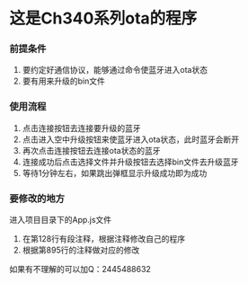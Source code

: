 # 这是Ch340系列ota的程序

### 前提条件

1. 要约定好通信协议，能够通过命令使蓝牙进入ota状态
2. 要有用来升级的bin文件

### 使用流程

1. 点击连接按钮去连接要升级的蓝牙
2. 点击进入空中升级按钮来使蓝牙进入ota状态，此时蓝牙会断开
3. 再次点击连接按钮去连接ota状态的蓝牙
4. 连接成功后点击选择文件并升级按钮去选择bin文件去升级蓝牙
5. 等待1分钟左右，如果跳出弹框显示升级成功即为成功

### 要修改的地方

进入项目目录下的App.js文件

1. 在第128行有段注释，根据注释修改自己的程序
2. 根据第895行的注释做对应的修改

如果有不理解的可以加Q：2445488632